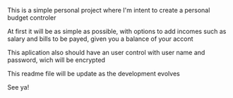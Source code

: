 This is a simple personal project where I'm intent to create a personal budget controler

At first it will be as simple as possible, with options to add incomes such as salary and bills to be payed, given you a balance of your accont

This aplication also should have an user control with user name and password, wich will be encrypted

This readme file will be update as the development evolves

See ya!
